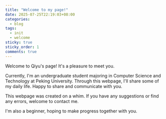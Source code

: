 ```yaml
---
title: "Welcome to my page!"
date: 2025-07-25T22:19:03+08:00
categories:
  - blog
tags:
  - init
  - welcome
sticky: true
sticky_order: 1
comments: true
---
```


Welcome to Qiyu's page! It's a pleasure to meet you.

Currently, I'm an undergraduate student majoring in Computer Science and Technology at Peking University. Through this webpage, I'll share some of my daily life. Happy to share and communicate with you. 

This webpage was created on a whim. If you have any suggestions or find any errors, welcome to contact me.

I'm also a beginner, hoping to make progress together with you.

<!-- Check out the [Jekyll docs][jekyll-docs] for more info on how to get the most out of Jekyll. File all bugs/feature requests at [Jekyll’s GitHub repo][jekyll-gh]. If you have questions, you can ask them on [Jekyll Talk][jekyll-talk].

[jekyll-docs]: https://jekyllrb.com/docs/home
[jekyll-gh]:   https://github.com/jekyll/jekyll
[jekyll-talk]: https://talk.jekyllrb.com/ -->
<!-- 临时测试用：直接在文章底部插入 giscus 脚本（确认效果后再移除） -->
<script src="https://giscus.app/client.js"
  data-repo="QiyuZhang-stu/QiyuZhang-stu.github.io"
  data-repo-id="R_kgDOPSl0vg"
  data-category="General"
  data-category-id="DIC_kwDOPSl0vs4CvCwv"
  data-mapping="pathname"
  data-strict="0"
  data-reactions-enabled="1"
  data-emit-metadata="0"
  data-input-position="top"
  data-theme="preferred_color_scheme"
  data-lang="zh-CN"
  crossorigin="anonymous"
  async>
</script>

